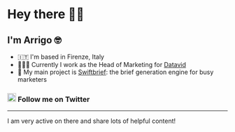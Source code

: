 Hey there 👋🏼
========================

I'm Arrigo 🤓
-------------

*   🇮🇹  I'm based in Firenze, Italy
*   🧑🏼‍💼  Currently I work as the Head of Marketing for [Datavid](https://datavid.com)
*   🤖  My main project is [Swiftbrief](http://www.swiftbrief.com): the brief generation engine for busy marketers
                
### <span align="left"><a href="https://www.twitter.com/ArrigoLupori" target="_blank" rel="noreferrer"><img src="https://raw.githubusercontent.com/danielcranney/readme-generator/main/public/icons/socials/twitter.svg" width="20" height="20" /></a></span> Follow me on Twitter
-------------
I am very active on there and share lots of helpful content!
